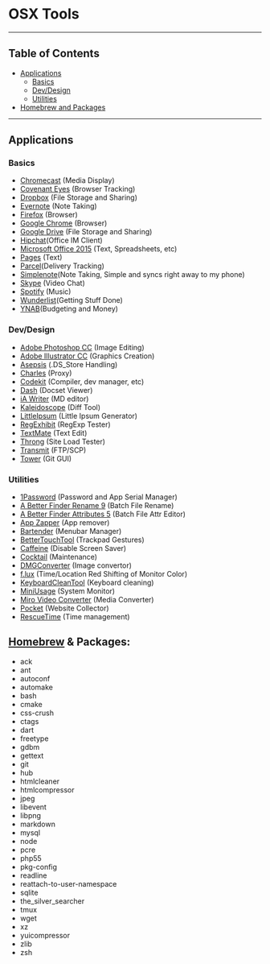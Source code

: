 # OSX Tools

---

## Table of Contents
* [Applications](#applications)
	* [Basics](#basics)
	* [Dev/Design](#devdesign)
	* [Utilities](#utilities)
* [Homebrew and Packages](#homebrew--packages)

---
 
## Applications

### Basics
- [Chromecast](https://cast.google.com/chromecast/setup/) (Media Display)
- [Covenant Eyes](http://www.covenanteyes.com/) (Browser Tracking)
- [Dropbox](https://www.dropbox.com/) (File Storage and Sharing)
- [Evernote](http://evernote.com/) (Note Taking)
- [Firefox](http://www.mozilla.org/en-US/firefox/new/) (Browser)
- [Google Chrome](https://www.google.com/intl/en/chrome/browser/) (Browser)
- [Google Drive](https://tools.google.com/dlpage/drive/?hl=en) (File Storage and Sharing)
- [Hipchat](https://www.hipchat.com/)(Office IM Client) 
- [Microsoft Office 2015](http://www.microsoft.com/mac) (Text, Spreadsheets, etc)
- [Pages](http://www.apple.com/mac/pages/) (Text)
- [Parcel](http://parcelapp.net/)(Delivery Tracking)
- [Simplenote](http://simplenote.com/)(Note Taking, Simple and syncs right away to my phone)
- [Skype](http://www.skype.com/en/download-skype/skype-for-computer/) (Video Chat)
- [Spotify](https://www.spotify.com/) (Music)
- [Wunderlist](https://www.wunderlist.com/)(Getting Stuff Done)
- [YNAB](http://www.youneedabudget.com/)(Budgeting and Money)

### Dev/Design
- [Adobe Photoshop CC](http://www.adobe.com/downloads.html) (Image Editing)
- [Adobe Illustrator CC](http://www.adobe.com/downloads.html) (Graphics Creation)
- [Asepsis](http://asepsis.binaryage.com/) (.DS_Store Handling)
- [Charles](http://www.charlesproxy.com/download/) (Proxy)
- [Codekit](https://incident57.com/codekit/) (Compiler, dev manager, etc)
- [Dash](http://kapeli.com/dash) (Docset Viewer)
- [iA Writer](http://www.iawriter.com/mac/) (MD editor)
- [Kaleidoscope](http://www.kaleidoscopeapp.com/) (Diff Tool)
- [LittleIpsum](http://littleipsum.com/) (Little Ipsum Generator)
- [RegExhibit](https://www.macupdate.com/app/mac/25327/regexhibit) (RegExp Tester)
- [TextMate](http://macromates.com/download) (Text Edit)
- [Throng](https://itunes.apple.com/us/app/throng/id703439029?mt=12) (Site Load Tester)
- [Transmit](https://panic.com/transmit/) (FTP/SCP)
- [Tower](http://www.git-tower.com/) (Git GUI)

### Utilities
- [1Password](https://agilebits.com/onepassword/mac) (Password and App Serial Manager)
- [A Better Finder Rename 9](http://www.publicspace.net/ABetterFinderRename/) (Batch File Rename)
- [A Better Finder Attributes 5](http://www.publicspace.net/ABetterFinderAttributes/index.html) (Batch File Attr Editor)
- [App Zapper](http://www.appzapper.com/) (App remover)
- [Bartender](http://www.macbartender.com/) (Menubar Manager)
- [BetterTouchTool](http://www.boastr.net/) (Trackpad Gestures)
- [Caffeine](http://caffeine.en.softonic.com/mac) (Disable Screen Saver)
- [Cocktail](http://www.maintain.se/cocktail/) (Maintenance)
- [DMGConverter](http://sunsky3s.s41.xrea.com/dmgconverter/) (Image convertor)
- [f.lux](http://justgetflux.com/) (Time/Location Red Shifting of Monitor Color)
- [KeyboardCleanTool](http://blog.boastr.net/keyboardcleantool/) (Keyboard cleaning)
- [MiniUsage](https://itunes.apple.com/us/app/miniusage/id416285394?mt=12) (System Monitor) 
- [Miro Video Converter](http://www.mirovideoconverter.com/) (Media Converter)
- [Pocket](http://getpocket.com/) (Website Collector)
- [RescueTime](https://www.rescuetime.com/) (Time management)

## [Homebrew](http://brew.sh/) & Packages:
- ack
- ant
- autoconf			
- automake			
- bash				
- cmake	
- css-crush			
- ctags		
- dart		
- freetype			
- gdbm				
- gettext				
- git				
- hub
- htmlcleaner
- htmlcompressor			
- jpeg				
- libevent			
- libpng	
- markdown			
- mysql
- node
- pcre
- php55
- pkg-config
- readline
- reattach-to-user-namespace
- sqlite
- the_silver_searcher
- tmux
- wget
- xz
- yuicompressor
- zlib
- zsh		

